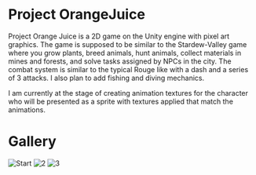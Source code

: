 # Project OrangeJuice

Project Orange Juice is a 2D game on the Unity engine with pixel art graphics. 
The game is supposed to be similar to the Stardew-Valley game where you grow plants, breed animals, hunt animals, collect materials in mines and forests, and solve tasks assigned by NPCs in the city. The combat system is similar to the typical Rouge like with a dash and a series of 3 attacks. I also plan to add fishing and diving mechanics. 

I am currently at the stage of creating animation textures for the character who will be presented as a sprite with textures applied that match the animations.




# Gallery
![Start](https://github.com/user-attachments/assets/11dac1b6-36fd-4ac2-ad0d-8a38cb7095cb)
![2](https://github.com/user-attachments/assets/e9033b09-7b46-42cb-849b-c3eb6b57d784)
![3](https://github.com/user-attachments/assets/410094f5-8326-4de8-b425-db5d1307c4ef)
